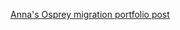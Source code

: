 [Anna's Osprey migration portfolio post](https://github.com/earthlab-education/species-distribution-coding-challenge-annaposlednik/blob/main/notebooks/osprey_migrations.ipynb)

